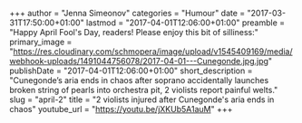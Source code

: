 +++
author = "Jenna Simeonov"
categories = "Humour"
date = "2017-03-31T17:50:00+01:00"
lastmod = "2017-04-01T12:06:00+01:00"
preamble = "Happy April Fool's Day, readers! Please enjoy this bit of silliness:"
primary_image = "https://res.cloudinary.com/schmopera/image/upload/v1545409169/media/webhook-uploads/1491044756078/2017-04-01---Cunegonde.jpg.jpg"
publishDate = "2017-04-01T12:06:00+01:00"
short_description = "Cunegonde’s aria ends in chaos after soprano accidentally launches broken string of pearls into orchestra pit, 2 violists report painful welts."
slug = "april-2"
title = "2 violists injured after Cunegonde&#039;s aria ends in chaos"
youtube_url = "https://youtu.be/jXKUb5A1auM"
+++


